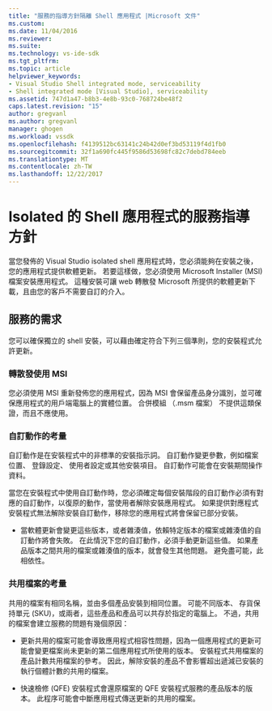 ```yaml
---
title: "服務的指導方針隔離 Shell 應用程式 |Microsoft 文件"
ms.custom: 
ms.date: 11/04/2016
ms.reviewer: 
ms.suite: 
ms.technology: vs-ide-sdk
ms.tgt_pltfrm: 
ms.topic: article
helpviewer_keywords:
- Visual Studio Shell integrated mode, serviceability
- Shell integrated mode [Visual Studio], serviceability
ms.assetid: 747d1a47-b8b3-4e8b-93c0-768724be48f2
caps.latest.revision: "15"
author: gregvanl
ms.author: gregvanl
manager: ghogen
ms.workload: vssdk
ms.openlocfilehash: f4139512bc63141c24b42d0ef3bd53119f4d1fb0
ms.sourcegitcommit: 32f1a690fc445f9586d53698fc82c7debd784eeb
ms.translationtype: MT
ms.contentlocale: zh-TW
ms.lasthandoff: 12/22/2017
---
```

# <a name="servicing-guidelines-for-isolated-shell-applications"></a>Isolated 的 Shell 應用程式的服務指導方針
當您發佈的 Visual Studio isolated shell 應用程式時，您必須能夠在安裝之後，您的應用程式提供軟體更新。 若要這樣做，您必須使用 Microsoft Installer (MSI) 檔案安裝應用程式。 這種安裝可讓 web 轉散發 Microsoft 所提供的軟體更新下載，且由您的客戶不需要自訂的介入。  
  
## <a name="servicing-requirements"></a>服務的需求  
 您可以確保獨立的 shell 安裝，可以藉由確定符合下列三個準則，您的安裝程式允許更新。  
  
### <a name="redistribute-by-using-an-msi"></a>轉散發使用 MSI  
 您必須使用 MSI 重新發佈您的應用程式，因為 MSI 會保留產品身分識別，並可確保應用程式的用戶端電腦上的實體位置。 合併模組 （.msm 檔案） 不提供這類保證，而且不應使用。  
  
### <a name="accounting-for-custom-actions"></a>自訂動作的考量  
 自訂動作是在安裝程式中的非標準的安裝指示詞。 自訂動作變更參數，例如檔案位置、 登錄設定、 使用者設定或其他安裝項目。 自訂動作可能會在安裝期間操作資料。  
  
 當您在安裝程式中使用自訂動作時，您必須確定每個安裝階段的自訂動作必須有對應的自訂動作，以復原的動作，當使用者解除安裝應用程式。 如果提供對應程式安裝程式無法解除安裝自訂動作，移除您的應用程式將會保留已部分安裝。  
  
-   當軟體更新會變更這些版本，或者雜湊值，依賴特定版本的檔案或雜湊值的自訂動作將會失敗。 在此情況下您的自訂動作，必須手動更新這些值。 如果產品版本之間共用的檔案或雜湊值的版本，就會發生其他問題。 避免盡可能，此相依性。  
  
### <a name="accounting-for-shared-files"></a>共用檔案的考量  
 共用的檔案有相同名稱，並由多個產品安裝到相同位置。 可能不同版本、 存貨保持單元 (SKU)，或兩者，這些產品和產品可以共存於指定的電腦上。 不過，共用的檔案會建立服務的問題有幾個原因：  
  
-   更新共用的檔案可能會導致應用程式相容性問題，因為一個應用程式的更新可能會變更檔案尚未更新的第二個應用程式所使用的版本。 安裝程式共用檔案的產品計數共用檔案的參考。 因此，解除安裝的產品不會影響超出遞減已安裝的執行個體計數的共用的檔案。  
  
-   快速檢修 (QFE) 安裝程式會還原檔案的 QFE 安裝程式服務的產品版本的版本。 此程序可能會中斷應用程式傳送更新的共用的檔案。